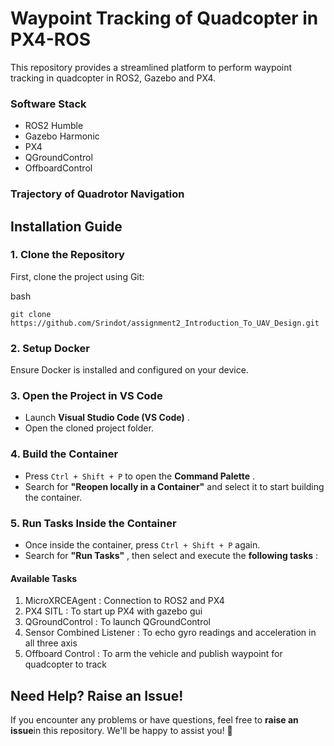 # Waypoint Tracking of Quadcopter in PX4-ROS

This repository provides a streamlined platform to perform waypoint tracking in quadcopter in ROS2, Gazebo and PX4.

### Software Stack 

* ROS2 Humble
* Gazebo Harmonic
* PX4
* QGroundControl
* OffboardControl

### Trajectory of Quadrotor Navigation




## **Installation Guide**

### **1. Clone the Repository**

First, clone the project using Git:

bash

```
git clone https://github.com/Srindot/assignment2_Introduction_To_UAV_Design.git
```

### **2. Setup Docker**

Ensure Docker is installed and configured on your device.

### **3. Open the Project in VS Code**

* Launch  **Visual Studio Code (VS Code)** .
* Open the cloned project folder.

### **4. Build the Container**

* Press `Ctrl + Shift + P` to open the  **Command Palette** .
* Search for **"Reopen locally in a Container"** and select it to start building the container.

### **5. Run Tasks Inside the Container**

* Once inside the container, press `Ctrl + Shift + P` again.
* Search for  **"Run Tasks"** , then select and execute the  **following tasks** :

#### **Available Tasks**

1. MicroXRCEAgent : Connection to ROS2 and PX4
2. PX4 SITL  : To start up PX4 with gazebo gui
3. QGroundControl : To launch QGroundControl
4. Sensor Combined Listener : To echo gyro readings and acceleration in all three axis
5. Offboard Control : To arm the vehicle and publish waypoint for quadcopter to track

## **Need Help? Raise an Issue!**

If you encounter any problems or have questions, feel free to **raise an issue**in this repository. We'll be happy to assist you! 🚀
